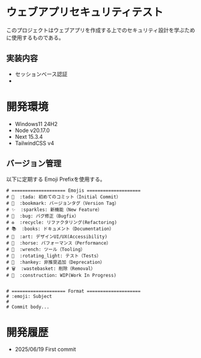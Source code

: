 # ウェブアプリセキュリティテスト

このプロジェクトはウェブアプリを作成する上でのセキュリティ設計を学ぶために使用するものである。

## 実装内容
- セッションベース認証
- 

# 開発環境
- Windows11 24H2
- Node v20.17.0
- Next 15.3.4
- TailwindCSS v4

## バージョン管理
以下に定期する Emoji Prefixを使用する。

```
# ==================== Emojis ====================
# 🎉  :tada: 初めてのコミット（Initial Commit）
# 🔖  :bookmark: バージョンタグ（Version Tag）
# ✨  :sparkles: 新機能（New Feature）
# 🐛  :bug: バグ修正（Bugfix）
# ♻️  :recycle: リファクタリング(Refactoring)
# 📚  :books: ドキュメント（Documentation）
# 🎨  :art: デザインUI/UX(Accessibility)
# 🐎  :horse: パフォーマンス（Performance）
# 🔧  :wrench: ツール（Tooling）
# 🚨  :rotating_light: テスト（Tests）
# 💩  :hankey: 非推奨追加（Deprecation）
# 🗑️  :wastebasket: 削除（Removal）
# 🚧  :construction: WIP(Work In Progress)


# ==================== Format ====================
# :emoji: Subject
#
# Commit body...

```

# 開発履歴
- 2025/06/19 First commit